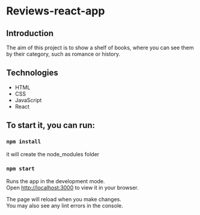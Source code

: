 # Reviews-react-app

## Introduction

The aim of this project is to show a shelf of books, where you can see them by their category, such as romance or history.

## Technologies

<ul>
    <li>HTML</li>
    <li>CSS</li>
    <li>JavaScript</li>
    <li>React</li>
</ul>

## To start it, you can run:

### `npm install`

it will create the node_modules folder

### `npm start`

Runs the app in the development mode.\
Open [http://localhost:3000](http://localhost:3000) to view it in your browser.

The page will reload when you make changes.\
You may also see any lint errors in the console.
